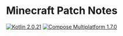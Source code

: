 # Minecraft Patch Notes

[![Kotlin 2.0.21](https://img.shields.io/badge/Kotlin_2.0.21-%237F52FF?style=flat&logo=kotlin&logoColor=%23ffffff)](https://kotlinlang.org/) [![Compose Multiplatform 1.7.0](https://img.shields.io/badge/Compose_1.7.0-%234285f4?style=flat&logo=jetpackcompose&logoColor=%23ffffff)
](https://www.jetbrains.com/compose-multiplatform/)
